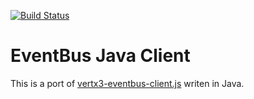[![Build Status](https://travis-ci.org/codenergic/eventbus-java-client.svg?branch=master)](https://travis-ci.org/codenergic/eventbus-java-client)

# EventBus Java Client

This is a port of [vertx3-eventbus-client.js](https://www.npmjs.com/package/vertx3-eventbus-client) 
writen in Java.